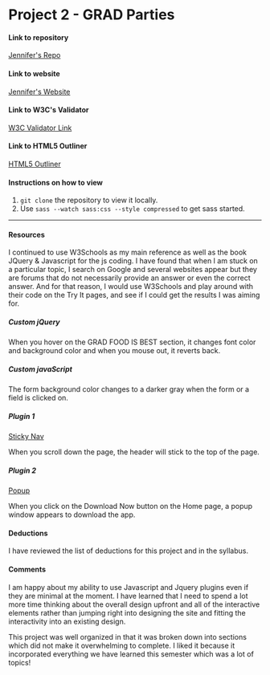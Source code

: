 # Project 2 - GRAD Parties

#### Link to repository
[Jennifer's Repo](https://github.com/fincherie/project-2_lingafelter-jennifer)

#### Link to website
[Jennifer's Website](http://jlingafelter.com/project-2_lingafelter-jennifer)
<!-- Edit this for Project 2 - Part 3 -->

#### Link to W3C's Validator
[W3C Validator Link](https://validator.w3.org/nu/#file)

#### Link to HTML5 Outliner
[HTML5 Outliner](https://gsnedders.html5.org/outliner/process.py?url=http%3A%2F%2Fjlingafelter.com%2Fproject-2_lingafelter-jennifer%2F)

#### Instructions on how to view
1. `git clone` the repository to view it locally.
2. Use `sass --watch sass:css --style compressed` to get sass started.

---

#### Resources

I continued to use W3Schools as my main reference as well as the book JQuery & Javascript for the js coding.  I have found that when I am stuck on a particular topic, I search on Google and several websites appear but they are forums that do not necessarily provide an answer or even the correct answer.  And for that reason, I would use W3Schools and play around with their code on the Try It pages, and see if I could get the results I was aiming for.

##### Custom jQuery

When you hover on the GRAD FOOD IS BEST section, it changes font color and background color and when you mouse out, it reverts back.

##### Custom javaScript

The form background color changes to a darker gray when the form or a field is clicked on.

##### Plugin 1

[Sticky Nav](http://stickyjs.com/)

When you scroll down the page, the header will stick to the top of the page.

##### Plugin 2

[Popup](https://www.jqueryscript.net/tags.php?/popup/)

When you click on the Download Now button on the Home page, a popup window appears to download the app.

#### Deductions

I have reviewed the list of deductions for this project and in the syllabus.

#### Comments

I am happy about my ability to use Javascript and Jquery plugins even if they are minimal at the moment.  I have learned that I need to spend a lot more time thinking about the overall design upfront and all of the interactive elements rather than jumping right into designing the site and fitting the interactivity into an existing design.

This project was well organized in that it was broken down into sections which did not make it overwhelming to complete.  I liked it because it incorporated everything we have learned this semester which was a lot of topics!
